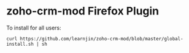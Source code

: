 # zoho-crm-mod Firefox Plugin

To install for all users:

```
curl https://github.com/learnjin/zoho-crm-mod/blob/master/global-install.sh | sh
```



